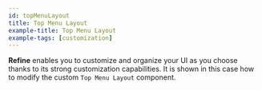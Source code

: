 ```yaml
---
id: topMenuLayout
title: Top Menu Layout
example-title: Top Menu Layout
example-tags: [customization]
---
```


**Refine** enables you to customize and organize your UI as you choose thanks to its strong customization capabilities. It is shown in this case how to modify the custom `Top Menu Layout` component.

<CodeSandboxExample path="customization-top-menu-layout" />
